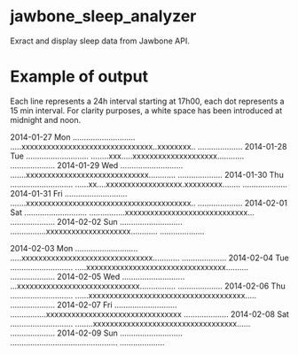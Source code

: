 jawbone_sleep_analyzer
======================

Exract and display sleep data from Jawbone API.

# Example of output
Each line represents a 24h interval starting at 17h00, each dot represents a 15 min interval. For clarity purposes, 
a white space has been introduced at midnight and noon.

2014-01-27 Mon ............................ .....xxxxxxxxxxxxxxxxxxxxxxxxxxxxxxx..xxxxxxxx.. ....................
2014-01-28 Tue ............................ ........xxx.....xxxxxxxxxxxxxxxxxxxx............ ....................
2014-01-29 Wed ............................ .......xxxxxxxxxxxxxxxxxxxxxxxxxxxxx............ ....................
2014-01-30 Thu ............................ ......xx....xxxxxxxxxxxxxxxxxx.xxxxxxxxx........ ....................
2014-01-31 Fri ............................ .......xxxxxxxxxxxxxxxxxxxxxxxxxxxxxxxxxxxxxxx.. ....................
2014-02-01 Sat ............................ ................xxxxxxxxxxxxxxxxxxxxxxxxxxxxx... ....................
2014-02-02 Sun ............................ ................xxxxxxxxxxxxxxxxxxxx............ ....................

2014-02-03 Mon ............................ .....xxxxxxxxxxxxxxxxxxxxxxxxxxxxxxx............ ....................
2014-02-04 Tue ............................ .....xxxxxxxxxxxxxxxxxxxxxxxxxxxxxxxxx.......... ....................
2014-02-05 Wed ............................ ...xxxxxxxxxxxxxxxxxxxxxxxxxxxxx................ ....................
2014-02-06 Thu ............................ ......xxxxxxxxxxxxxxxxxxxxxxxxxxxxxxxxxxxxx..... ....................
2014-02-07 Fri ............................ ................xxxxxxxxxxxxxxxxxxxxxxxxxxxxxxxx ....................
2014-02-08 Sat ............................ ........xxxxxxxxxxxxxxxxxxxxxxxxxxxxxxxxxx...... ....................
2014-02-09 Sun ............................ ................................................ ....................
